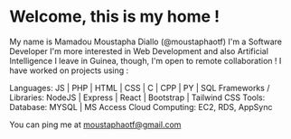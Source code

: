 # Welcome, this is my home !
My name is Mamadou Moustapha Diallo (@moustaphaotf)
I'm a Software Developer
I'm more interested in Web Development and also Artificial Intelligence
I leave in Guinea, though, I'm open to remote collaboration !
I have worked on projects using :

Languages: JS | PHP | HTML | CSS | C | CPP | PY | SQL
Frameworks / Libraries: NodeJS | Express | React | Bootstrap | Tailwind CSS
Tools: 
    Database: MYSQL | MS Access
    Cloud Computing: EC2, RDS, AppSync

You can ping me at moustaphaotf@gmail.com